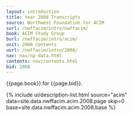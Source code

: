 ```yaml
---
layout: introduction
title: Year 2008 Transcripts
source: Northwest Foundation for ACIM
surl: /nwffacim/intro/nwffacim/
book: ACIM Study Group
burl: /nwffacim/intro/acim/
unit: 2008 Contents
uurl: /nwffacim/intro/2008/
nav: nav/np-data.html
contents: nav/contents.html
bid: 2008
---
```


{{page.book}} for {{page.bid}}.

{% include ui/description-list.html source="acim"
data=site.data.nwffacim.acim.2008.page skip=0
base=site.data.nwffacim.acim.2008.base %}

